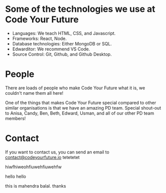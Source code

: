Some of the technologies we use at Code Your Future
===================================================

* Languages: We teach HTML, CSS, and Javascript.
* Frameworks: React, Node.
* Database technologies: Either MongoDB or SQL.
* Edwarditor: We recommend VS Code.
* Source Control: Git, Github, and Github Desktop.

People
======

There are loads of people who make Code Your Future what it is, we couldn't name them all here!

One of the things that makes Code Your Future special compared to other similar organisations is that we have an amazing PD team. Special shout-out to Anisa, Candy, Ben, Beth, Edward, Usman, and all of our other PD team members!

Contact
=======

If you want to contact us, you can send an email to contact@codeyourfuture.io
tetetetet

hiwfhiweohfiuwehfiuwehfw

hello hello

this is mahendra balal. thanks